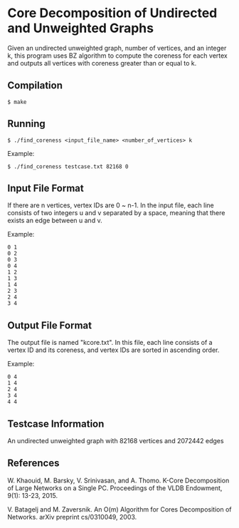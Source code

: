 # Core Decomposition of Undirected and Unweighted Graphs
Given an undirected unweighted graph, number of vertices, and an integer k, this program uses BZ algorithm to compute the coreness for each vertex and outputs all vertices with coreness greater than or equal to k.
## Compilation
```
$ make
```
## Running
```
$ ./find_coreness <input_file_name> <number_of_vertices> k
```
Example:
```
$ ./find_coreness testcase.txt 82168 0
```
## Input File Format
If there are n vertices, vertex IDs are 0 ~ n-1. In the input file, each line consists of two integers u and v separated by a space, meaning that there exists an edge between u and v. 

Example:
```
0 1
0 2
0 3
0 4
1 2
1 3
1 4
2 3
2 4
3 4
```
## Output File Format
The output file is named "kcore.txt". In this file, each line consists of a vertex ID and its coreness, and vertex IDs are sorted in ascending order. 

Example:
```
0 4
1 4
2 4
3 4
4 4
```
## Testcase Information
An undirected unweighted graph with 82168 vertices and 2072442 edges
## References
W. Khaouid, M. Barsky, V. Srinivasan, and A. Thomo. K-Core Decomposition of Large Networks on a Single PC. Proceedings of the VLDB Endowment, 9(1): 13-23, 2015. 

V. Batagelj and M. Zaversnik. An O(m) Algorithm for Cores Decomposition of Networks. arXiv preprint cs/0310049, 2003. 
